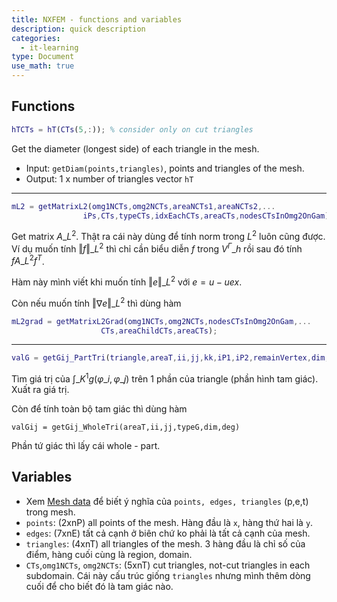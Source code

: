 ```yaml
---
title: NXFEM - functions and variables
description: quick description
categories:
  - it-learning
type: Document
use_math: true
---
```


## Functions

~~~ matlab
hTCTs = hT(CTs(5,:)); % consider only on cut triangles
~~~

Get the diameter (longest side) of each triangle in the mesh.

- Input: `getDiam(points,triangles)`, points and triangles of the mesh.
- Output: 1 x number of triangles vector `hT`

---

~~~ matlab
mL2 = getMatrixL2(omg1NCTs,omg2NCTs,areaNCTs1,areaNCTs2,...
                iPs,CTs,typeCTs,idxEachCTs,areaCTs,nodesCTsInOmg2OnGam);
~~~

Get matrix $A\_{L^2}$. Thật ra cái này dùng để tính norm trong $L^2$ luôn cũng được. Ví dụ muốn tính $\Vert f \Vert\_{L^2}$ thì chỉ cần biểu diễn $f$ trong $V^{\Gamma}\_h$ rồi sau đó tính $fA\_{L^2}f^T$.

Hàm này mình viết khi muốn tính $\Vert e \Vert\_{L^2}$ với $e=u-uex$.

Còn nếu muốn tính $\Vert \nabla e \Vert\_{L^2}$ thì dùng hàm 

~~~ matlab
mL2grad = getMatrixL2Grad(omg1NCTs,omg2NCTs,nodesCTsInOmg2OnGam,...
                    CTs,areaChildCTs,areaCTs);
~~~

---

~~~ matlab
valG = getGij_PartTri(triangle,areaT,ii,jj,kk,iP1,iP2,remainVertex,dim,deg)
~~~

Tìm giá trị của $\int\_{K^1}g(\varphi\_i,\varphi\_j)$ trên 1 phần của triangle (phần hình tam giác). Xuất ra giá trị.

Còn để tính toàn bộ tam giác thì dùng hàm

~~~
valGij = getGij_WholeTri(areaT,ii,jj,typeG,dim,deg)
~~~

Phần tứ giác thì lấy cái whole - part.

## Variables

- Xem [Mesh data](https://fr.mathworks.com/help/pde/ug/mesh-data.html) để biết ý nghĩa của `points, edges, triangles` (p,e,t) trong mesh.
- `points`: (2xnP) all points of the mesh. Hàng đầu là `x`, hàng thứ hai là `y`.
- `edges`: (7xnE) tất cả cạnh ở biên chứ ko phải là tất cả cạnh của mesh.
- `triangles`: (4xnT) all triangles of the mesh. 3 hàng đầu là chỉ số của điểm, hàng cuối cùng là region, domain.
- `CTs`,`omg1NCTs`, `omg2NCTs`: (5xnT) cut triangles, not-cut triangles in each subdomain. Cái này cấu trúc giống `triangles` nhưng mình thêm dòng cuối để cho biết đó là tam giác nào.

